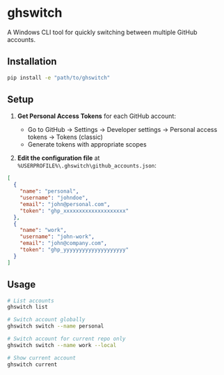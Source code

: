 # ghswitch

A Windows CLI tool for quickly switching between multiple GitHub accounts.

## Installation

```bash
pip install -e "path/to/ghswitch"
```

## Setup

1. **Get Personal Access Tokens** for each GitHub account:
   - Go to GitHub → Settings → Developer settings → Personal access tokens → Tokens (classic)
   - Generate tokens with appropriate scopes

2. **Edit the configuration file** at `%USERPROFILE%\.ghswitch\github_accounts.json`:

```json
[
  {
    "name": "personal",
    "username": "johndoe",
    "email": "john@personal.com",
    "token": "ghp_xxxxxxxxxxxxxxxxxxxx"
  },
  {
    "name": "work",
    "username": "john-work",
    "email": "john@company.com",
    "token": "ghp_yyyyyyyyyyyyyyyyyyyy"
  }
]
```

## Usage

```bash
# List accounts
ghswitch list

# Switch account globally
ghswitch switch --name personal

# Switch account for current repo only
ghswitch switch --name work --local

# Show current account
ghswitch current
```